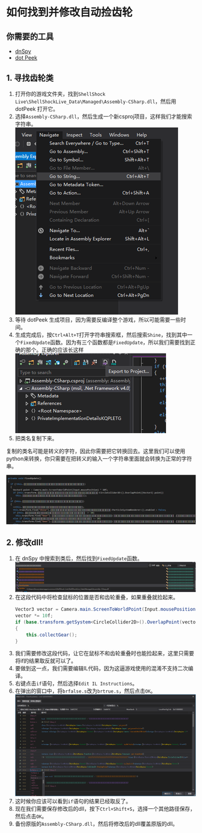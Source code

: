 ﻿# 如何找到并修改自动捡齿轮

## 你需要的工具

* [dnSpy](https://github.com/dnSpy/dnSpy)
* [dot Peek](https://www.jetbrains.com/decompiler/)

## 1. 寻找齿轮类

1. 打开你的游戏文件夹，找到`ShellShock Live\ShellShockLive_Data\Managed\Assembly-CSharp.dll`，然后用 dotPeek 打开它。
2. 选择`Assembly-CSharp.dll`，然后生成一个新csproj项目，这样我们才能搜索字符串。
![img.png](img.png)
3. 等待 dotPeek 生成项目，因为需要反编译整个游戏，所以可能需要一些时间。
4. 生成完成后，按`Ctrl+Alt+T`打开字符串搜索框，然后搜索`Shine`，找到其中一个`FixedUpdate`函数。因为有三个函数都是`FixedUpdate`，所以我们需要找到正确的那个。正确的应该长这样
![img_1.png](img_1.png)
5. 把类名复制下来。

复制的类名可能是转义的字符，因此你需要把它转换回去。这里我们可以使用python来转换，你只需要在把转义的输入一个字符串里面就会转换为正常的字符串。

![img_2.png](img_2.png)

## 2. 修改dll!

1. 在 dnSpy 中搜索到类后，然后找到`FixedUpdate`函数。
![img_3.png](img_3.png)
2. 在这段代码中将检查鼠标的位置是否和齿轮重叠，如果重叠就捡起来。
    ```csharp
    Vector3 vector = Camera.main.ScreenToWorldPoint(Input.mousePosition);
    vector *= 10f;
    if (base.transform.getSystem<CircleCollider2D>().OverlapPoint(vector))
    {
        this.collectGear();
    }
    ```
3. 我们需要修改这段代码，让它在鼠标不和齿轮重叠时也能捡起来，这里只需要将if的结果取反就可以了。
4. 要做到这一点，我们需要编辑IL代码，因为这逼游戏使用的混淆不支持二次编译。
5. 右键点击`if`语句，然后选择`Edit IL Instructions`。
6. 在弹出的窗口中，将`brfalse.s`改为`brtrue.s`，然后点击`OK`。
![img_4.png](img_4.png)
7. 这时候你应该可以看到`if`语句的结果已经取反了。
8. 现在我们需要保存修改后的dll，按下`Ctrl+Shift+S`，选择一个其他路径保存，然后点击`OK`。
9. 备份原版的`Assembly-CSharp.dll`，然后将修改后的dll覆盖原版的dll。